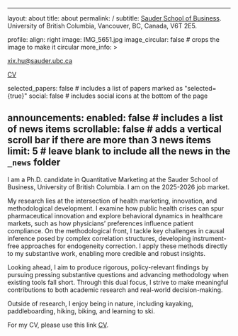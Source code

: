 

---
layout: about
title: about
permalink: /
subtitle: <a href='#'>Sauder School of Business</a>. University of British Columbia, Vancouver, BC, Canada, V6T 2E5.

profile:
  align: right
  image: IMG_5651.jpg
  image_circular: false # crops the image to make it circular
    more_info: >
    <p>xix.hu@sauder.ubc.ca</p>
    <p>[CV](assets/pdf/cv.pdf) </p>

selected_papers: false # includes a list of papers marked as "selected={true}"
social: false # includes social icons at the bottom of the page

announcements:
  enabled: false # includes a list of news items
  scrollable: false # adds a vertical scroll bar if there are more than 3 news items
  limit: 5 # leave blank to include all the news in the `_news` folder
---

I am a Ph.D. candidate in Quantitative Marketing at the Sauder School of Business, University of British Columbia. I am on the 2025-2026 job market. 

My research lies at the intersection of health marketing, innovation, and methodological development. I examine how public health crises can spur pharmaceutical innovation and explore behavioral dynamics in healthcare markets, such as how physicians’ preferences influence patient compliance. On the methodological front, I tackle key challenges in causal inference posed by complex correlation structures, developing instrument-free approaches for endogeneity correction. I apply these methods directly to my substantive work, enabling more credible and robust insights.

Looking ahead, I aim to produce rigorous, policy-relevant findings by pursuing pressing substantive questions and advancing methodology when existing tools fall short. Through this dual focus, I strive to make meaningful contributions to both academic research and real-world decision-making.

Outside of research, I enjoy being in nature, including kayaking, paddleboarding, hiking, biking, and learning to ski.

For my CV, please use this link [CV](assets/pdf/cv.pdf). 
